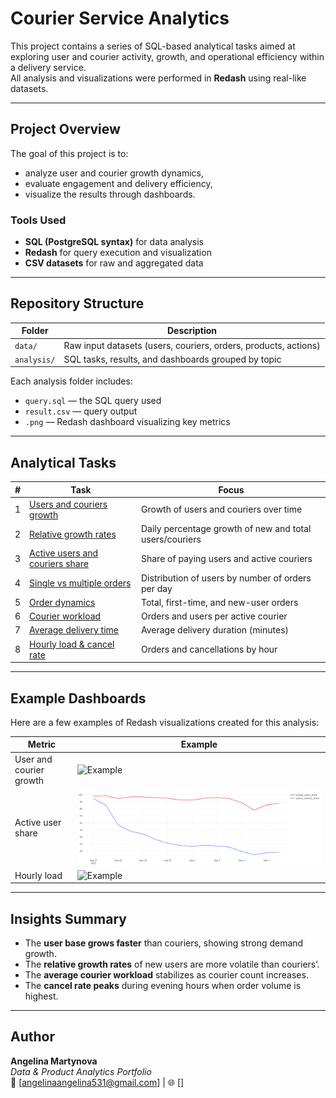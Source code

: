 # Courier Service Analytics

This project contains a series of SQL-based analytical tasks aimed at exploring user and courier activity, growth, and operational efficiency within a delivery service.  
All analysis and visualizations were performed in **Redash** using real-like datasets.

---

## Project Overview

The goal of this project is to:
- analyze user and courier growth dynamics,
- evaluate engagement and delivery efficiency,
- visualize the results through dashboards.

### Tools Used
- **SQL (PostgreSQL syntax)** for data analysis  
- **Redash** for query execution and visualization  
- **CSV datasets** for raw and aggregated data

---

## Repository Structure

| Folder | Description |
|---------|-------------|
| `data/` | Raw input datasets (users, couriers, orders, products, actions) |
| `analysis/` | SQL tasks, results, and dashboards grouped by topic |

Each analysis folder includes:
- `query.sql` — the SQL query used  
- `result.csv` — query output  
- `.png` — Redash dashboard visualizing key metrics  

---

## Analytical Tasks

| # | Task | Focus |
|---|------|--------|
| 1 | [Users and couriers growth](analysis/01_users_and_couriers_growth/) | Growth of users and couriers over time |
| 2 | [Relative growth rates](analysis/02_relative_growth_rates/) | Daily percentage growth of new and total users/couriers |
| 3 | [Active users and couriers share](analysis/03_active_users_and_couriers_share/) | Share of paying users and active couriers |
| 4 | [Single vs multiple orders](analysis/04_users_with_single_vs_multiple_orders/) | Distribution of users by number of orders per day |
| 5 | [Order dynamics](analysis/05_order_dynamics/) | Total, first-time, and new-user orders |
| 6 | [Courier workload](analysis/06_courier_workload/) | Orders and users per active courier |
| 7 | [Average delivery time](analysis/07_average_delivery_time/) | Average delivery duration (minutes) |
| 8 | [Hourly load & cancel rate](analysis/08_hourly_load_and_cancel_rate/) | Orders and cancellations by hour |

---

## Example Dashboards

Here are a few examples of Redash visualizations created for this analysis:

| Metric | Example |
|---------|----------|
| User and courier growth | ![Example](analysis/01_users_and_couriers_growth/сhart_total_users_vs_couriers.png) |
| Active user share | ![Example](analysis/03_active_users_and_couriers_share/сhart_active_shares.png) |
| Hourly load | ![Example](analysis/08_hourly_load_and_cancel_rate/сhart_hourly_load.png) |

---

## Insights Summary

- The **user base grows faster** than couriers, showing strong demand growth.  
- The **relative growth rates** of new users are more volatile than couriers’.  
- The **average courier workload** stabilizes as courier count increases.  
- The **cancel rate peaks** during evening hours when order volume is highest.  

---

## Author
**Angelina Martynova**  
*Data & Product Analytics Portfolio*  
📧 [angelinaangelina531@gmail.com] | 🌐 []
